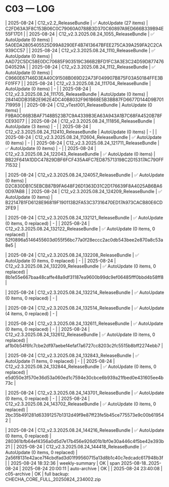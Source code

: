 ﻿# C03 — LOG
| 2025-08-24 | C12_v2.2_ReleaseBundle | ✅ AutoUpdate (27 items) | C2FD63A3F8C153B06C0C79060A0788B3D370C60897A9ED666B339B94E55F17D1 |
| 2025-08-24 | C12_v2.3.2025.08.24_1055_ReleaseBundle | ✅ AutoUpdate (0 items) | 5A0EDA2805405525D99A8290EF4B7413647BFEE275CA39A259FA2C2CA939CC57 |
| 2025-08-24 | C12_v2.3.2025.08.24_1110_ReleaseBundle | ✅ AutoUpdate (0 items) | AAD72C5DC58E0DC70685F903519C366B2BFD1FC3A3E3C24D59D877476D40529A |
| 2025-08-24 | C12_v2.3.2025.08.24_1112_ReleaseBundle | ✅ AutoUpdate (0 items) | C9660E67146D3EA40C91508B069D22A73F049907B875F03A50184FFE3BF01FF7 |
| 2025-08-24 | C12_v2.3.2025.08.24_111704_ReleaseBundle | AutoUpdate (0 items) | - |
| 2025-08-24 | C12_v2.3.2025.08.24_111705_ReleaseBundle | AutoUpdate (0 items) | 28414DDB35B2E962E4DC40B8032F961B68E5B3BB87FD6677D144D9B701719959 |
| 2025-08-24 | C12_vTest001_ReleaseBundle | AutoUpdate (0 items) | F9BA0C66B3BAF7148B523B7C9A4339B3EA63A943A1B7C68FA4520B78FCE93077 |
| 2025-08-24 | C12_v2.3.2025.08.24_111856_ReleaseBundle | AutoUpdate (3 items) | - |
| 2025-08-24 | C12_v2.3.2025.08.24_112410_ReleaseBundle | AutoUpdate (0 items) | - |
| 2025-08-24 | C12_v2.3.2025.08.24_112604_ReleaseBundle | ✅ AutoUpdate (0 items) | - |
| 2025-08-24 | C12_v2.3.2025.08.24_121711_ReleaseBundle | ✅ AutoUpdate (0 items) | - |
| 2025-08-24 | C12_v2.3.2025.08.24_122043_ReleaseBundle | ✅ AutoUpdate (0 items) | BB22F641A1DDC47829DBF6FCF435A4FC7ED875713198C2D15317AC790FF71532 |



| 2025-08-24 | C12_v2.3.2025.08.24_124057_ReleaseBundle | ✅ AutoUpdate (0 items) | D2C830DB1C5EBCB87B9FA648F26D1363D31C2D176639F8A4025AB6BA60D97AB8 |
| 2025-08-24 | C12_v2.3.2025.08.24_124209_ReleaseBundle | ✅ AutoUpdate (0 items) | B22147B1FD6128E96819F190113B2FA53C37316470ED17A973CACB80E6CD2FE9 |



| 2025-08-24 | C12_v2.3.2025.08.24_132121_ReleaseBundle | ✅ AutoUpdate (0 items, 0 replaced) | - |
| 2025-08-24 | C12_v2.3.2025.08.24_132122_ReleaseBundle | ✅ AutoUpdate (0 items, 0 replaced) | 52f0896a5146455603d055f56bc77a0f28eccc2ac0db543bee2e870a8c53a8e5 |

| 2025-08-24 | C12_v2.3.2025.08.24_132208_ReleaseBundle | ✅ AutoUpdate (0 items, 0 replaced) | - |
| 2025-08-24 | C12_v2.3.2025.08.24_132209_ReleaseBundle | ✅ AutoUpdate (0 items, 0 replaced) | 8b1e55e667baa48caffe48a9df31187ea9600b99dc9ef06485fff0bbd4b58ff8 |

| 2025-08-24 | C12_v2.3.2025.08.24_132214_ReleaseBundle | ✅ AutoUpdate (0 items, 0 replaced) | - |

| 2025-08-24 | C12_v2.3.2025.08.24_132514_ReleaseBundle | ✅ AutoUpdate (4 items, 0 replaced) | - |

| 2025-08-24 | C12_v2.3.2025.08.24_132611_ReleaseBundle | ✅ AutoUpdate (0 items, 0 replaced) | - |
| 2025-08-24 | C12_v2.3.2025.08.24_132612_ReleaseBundle | ✅ AutoUpdate (0 items, 0 replaced) | af1b0b54f6fc7cbe2df97aebef4efaf7a6727cc8203c2fc5515b8bff2274ebb7 |

| 2025-08-24 | C12_v2.3.2025.08.24_132843_ReleaseBundle | ✅ AutoUpdate (1 items, 0 replaced) | - |
| 2025-08-24 | C12_v2.3.2025.08.24_132844_ReleaseBundle | ✅ AutoUpdate (0 items, 0 replaced) | e5d050e3f570e36d53a060ed1c7594e30cbce6b939a21fbed0e431605ee4b73c |

| 2025-08-24 | C12_v2.3.2025.08.24_143701_ReleaseBundle | ✅ AutoUpdate (0 items, 0 replaced) | - |
| 2025-08-24 | C12_v2.3.2025.08.24_143702_ReleaseBundle | ✅ AutoUpdate (0 items, 0 replaced) | 2bc35b491281d63391257b1312d49f9e87ff23fe5b45ce775573e9c00b619542 |

| 2025-08-24 | C12_v2.3.2025.08.24_144216_ReleaseBundle | ✅ AutoUpdate (0 items, 0 replaced) | 280361bfb64ef4356a0d5d7e17b456e926d01b1bf0e30a446c4f5be42e393b21 |
| 2025-08-24 | C12_v2.3.2025.08.24_144418_ReleaseBundle | ✅ AutoUpdate (0 items, 0 replaced) | 2a56f8131e42ace7f4cbdfad3d01f99560715a13d8b1c40c7edcadc617948b3f |
| 2025-08-24 18:32:36 | weekly-summary | OK | span 2025-08-18..2025-08-24
| 2025-08-24 20:00:11 | auto-archive | OK |
| 2025-08-24 23:40:08 | c05-archive | OK | full backup: CHECHA_CORE_FULL_20250824_234002.zip
